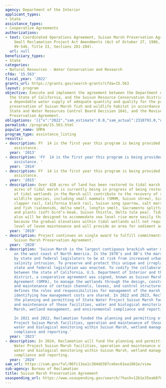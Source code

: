 ```yaml
---
agency: Department of the Interior
applicant_types:
- State
assistance_types:
- Cooperative Agreements
authorizations:
- text: Coordinated Operations Agreement, Suisan Marsh Preservation Agreement; and
    Small Reclamation Project Act Amendments (Act of October 27, 1986, Public Law
    99-546, Title II, Sections 201-204).
  url: null
beneficiary_types:
- State
categories:
- Natural Resources - Water Conservation and Research
cfda: '15.563'
fiscal_year: '2022'
grants_url: https://grants.gov/search-grants?cfda=15.563
layout: program
objective: Execute and implement the agreement between the Department of the Interior,
  the State of California, and the Suisun Resource Conservation District to ensure
  a dependable water supply of adequate quantity and quality for the protection and
  preservation of Suisan Marsh fish and wildlife habitat in accordance with PL 99-546,
  State and Water Resources Control Board Decision 1641, and the Revised Suisun Marsh
  Preservation Agreement.
obligations: '[{"x":"2022","sam_estimate":0.0,"sam_actual":2318793.0,"usa_spending_actual":2318793.0},{"x":"2023","sam_estimate":0.0,"sam_actual":1900000.0,"usa_spending_actual":1900000.0},{"x":"2024","sam_estimate":3000000.0,"sam_actual":0.0,"usa_spending_actual":3000000.0}]'
permalink: /program/15.563.html
popular_name: SMPA
program_type: assistance_listing
results:
- description: FY  14 is the first year this program is being provided as financial
    assistance.
  year: '2013'
- description: 'FY  14 is the first year this program is being provided as financial
    assistance. '
  year: '2014'
- description: FY  14 is the first year this program is being provided as financial
    assistance.
  year: '2015'
- description: Over 420 acres of land has been restored to tidal marsh. Another 818
    acres of tidal marsh is currently being in progress of being restored. Restoration
    of tidal wetlands in the Marsh will contribute to the recovery of special-status
    wildlife species, including small mammals (SMHM, Suisun shrew), birds (California
    clapper rail, California black rail, Suisun song sparrow, salt marsh common yellowthroat),
    and fish (salmonids, delta smelt, longfin smelt, Sacramento splittail, green sturgeon),
    and plants (soft bird’s-beak, Suisun thistle, Delta tule pea). Tidal wetland restoration
    also will be designed to accommodate sea level rise more easily than managed wetlands
    because the gradual elevations within tidal wetlands will not require the same
    level of levee maintenance and will provide an area for sediment accretion.
  year: '2019'
- description: Project continues on single award to fulfill commitments in the 2015
    Suisun Marsh Preservation Agreement.
  year: '2020'
- description: 'Suisun Marsh is the largest contiguous brackish water marsh remaining
    on the west coast of North America. In the 1970’s and 80’s the marsh was recognized
    by state and federal legislators to be at risk from increased urbanization and
    salinity intrusion. To preserve and protect this unique and irreplaceable resource,
    state and federal legislation was enacted. To codify the collaboration and partnership
    between the state of California, U.S. Department of Interior and the local resource
    district, a cooperative agreement was signed, known as Suisun Marsh Preservation
    Agreement (SMPA), to manage the wetlands through the design, construction, operation,
    and maintenance of certain channels, levees, and control structures. The SMPA
    defines the roles and responsibilities for management of the marsh along with
    identifying how management costs are shared. In 2022 and 2023, Reclamation funded
    the planning and permitting of State Water Project Suisun Marsh facilities, operation
    and maintenance of those facilities, water and biological monitoring within Suisun
    Marsh, wetland management, and environmental compliance and reporting.

    In 2021 and 2022, Reclamation funded the planning and permitting of State Water
    Project Suisun Marsh facilities, operation and maintenance of those facilities,
    water and biological monitoring within Suisun Marsh, wetland management, and environmental
    compliance and reporting.'
  year: '2023'
- description: In 2024, Reclamation will fund the planning and permitting of State
    Water Project Suisun Marsh facilities, operation and maintenance of those facilities,
    water and biological monitoring within Suisun Marsh, wetland management, and environmental
    compliance and reporting.
  year: '2024'
sam_url: https://sam.gov/fal/06fc13aa1c384dd387ce6ec61ea1061e/view
sub-agency: Bureau of Reclamation
title: Suisun Marsh Preservation Agreement
usaspending_url: https://www.usaspending.gov/search/?hash=12b1e35eab0700ed4117b3b4cc375c05
---
```

